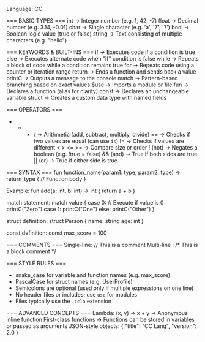 Language: CC

=== BASIC TYPES ===
int     → Integer number (e.g. 1, 42, -7)
float   → Decimal number (e.g. 3.14, -0.01)
char    → Single character (e.g. 'a', 'Z', '?')
bool    → Boolean logic value (true or false)
string  → Text consisting of multiple characters (e.g. "hello")

=== KEYWORDS & BUILT-INS ===
if          → Executes code if a condition is true
else        → Executes alternate code when "if" condition is false
while       → Repeats a block of code while a condition remains true
for         → Repeats code using a counter or iteration range
return      → Ends a function and sends back a value
printC       → Outputs a message to the console
match       → Pattern-based branching based on exact values
$use         → Imports a module or file
fun         → Declares a function (alias for clarity)
const       → Declares an unchangeable variable
struct      → Creates a custom data type with named fields

=== OPERATORS ===
+  -  *  /        → Arithmetic (add, subtract, multiply, divide)
==               → Checks if two values are equal (can use `is`)
!=               → Checks if values are different
<  >  <=  >=     → Compare size or order
! (not)          → Negates a boolean (e.g. !true = false)
&& (and)         → True if both sides are true
|| (or)          → True if either side is true

=== SYNTAX ===
fun function_name(param1: type, param2: type) → return_type {
  // Function body
}

Example:
fun add(a: int, b: int) → int {
  return a + b
}

match statement:
match value {
  case 0:     // Execute if value is 0
    printC("Zero")
  case 1:
    printC("One")
  else:
    printC("Other")
}

struct definition:
struct Person {
  name: string
  age: int
}

const definition:
const max_score = 100

=== COMMENTS ===
Single-line:  // This is a comment
Multi-line :  /* This is a block comment */

=== STYLE RULES ===
- snake_case for variable and function names (e.g. max_score)
- PascalCase for struct names (e.g. UserProfile)
- Semicolons are optional (used only if multiple expressions on one line)
- No header files or includes; use `use` for modules
- Files typically use the `.ccla` extension

=== ADVANCED CONCEPTS ===
Lambda:  (x, y) => x + y   → Anonymous inline function
First-class functions → Functions can be stored in variables or passed as arguments
JSON-style objects: { "title": "CC Lang", "version": 2.0 }
